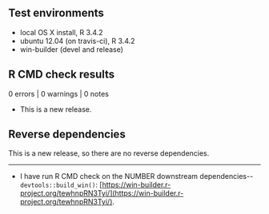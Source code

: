 ## Test environments
* local OS X install, R 3.4.2
* ubuntu 12.04 (on travis-ci), R 3.4.2
* win-builder (devel and release)

## R CMD check results

0 errors | 0 warnings | 0 notes

* This is a new release.

## Reverse dependencies

This is a new release, so there are no reverse dependencies.

---

* I have run R CMD check on the NUMBER downstream dependencies--`devtools::build_win()`:
  [https://win-builder.r-project.org/tewhnpRN3Tyi/](https://win-builder.r-project.org/tewhnpRN3Tyi/). 
